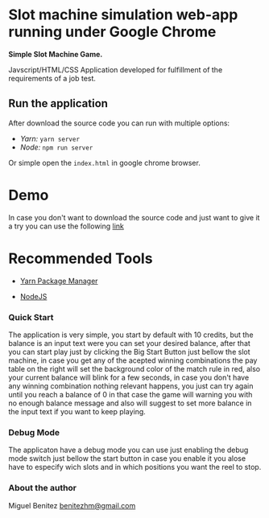 # Slot machine simulation web-app running under Google Chrome

**Simple Slot Machine Game.**

Javscript/HTML/CSS Application developed for fulfillment of the requirements of a job test.

## Run the application

After download the source code you can run with multiple options:

- *Yarn:* `yarn server`
- *Node:* `npm run server` 

Or simple open the `index.html` in google chrome browser.

# Demo

In case you don't want to download the source code and just want to give it a try you can use the following [link](https://benitezhm.github.io/slot-machine-test)

# Recommended Tools

* [Yarn Package Manager](https://yarnpkg.com/lang/en/)

* [NodeJS](https://nodejs.org/en/)

### Quick Start

The application is very simple, you start by default with 10 credits, but the balance is an input text were  you can set your desired balance, after that you can start play just by clicking the Big Start Button just bellow the slot machine, in case you get any of the acepted winning combinations the pay table on the right will set the background color of the match rule in red, also your current  balance will blink for a few seconds, in case you don't have any winning combination nothing relevant happens, you just can try again until you reach a balance of 0 in that case the  game will warning you with no enough balance message and also will suggest to set more balance in the input text if you want to keep playing.

### Debug Mode

The applicaton have a debug mode you can use just enabling the debug mode switch just bellow the start button in case you enable it you alose have to especify wich slots and in which positions you want the reel to stop.

### About the author

Miguel Benitez <benitezhm@gmail.com>